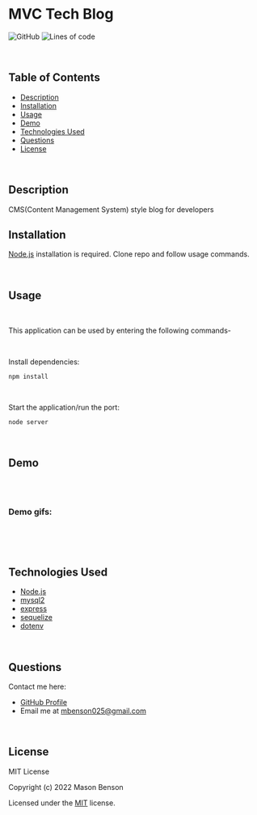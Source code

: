# MVC Tech Blog

![GitHub](https://img.shields.io/github/license/mbenson025/mvc-tech-blog)
![Lines of code](https://img.shields.io/tokei/lines/github/mbenson025/mvc-tech-blog)

<br>

## Table of Contents

- [Description](#description)
- [Installation](#installation)
- [Usage](#usage)
- [Demo](#demo)
- [Technologies Used](#technologies-used)
- [Questions](#questions)
- [License](#license)

<br>

## Description

CMS(Content Management System) style blog for developers
<br>

## Installation

[Node.js](https://nodejs.org/en/) installation is required. Clone repo and follow usage commands.

<br>

## Usage

<br>

This application can be used by entering the following commands-

<br>

Install dependencies:

```
npm install
```

<br>

Start the application/run the port:

```
node server
```

<br>

## Demo

<br>

<!-- [Full Video Demo](https://drive.google.com/file/d/1A07wRr_sdNGFyZE6y547SnCxX1iEwOGt/view) -->

<br>

### Demo gifs:

<br>

<br>

<br>

## Technologies Used

- [Node.js](https://nodejs.org/en/)
- [mysql2](https://www.npmjs.com/package/mysql2)
- [express](https://expressjs.com/)
- [sequelize](https://sequelize.org/)
- [dotenv](https://www.npmjs.com/package/dotenv)

<br>

## Questions

Contact me here:

- [GitHub Profile](https://github.com/mbenson025)
- Email me at mbenson025@gmail.com

<br>

## License

MIT License

Copyright (c) 2022 Mason Benson

Licensed under the [MIT](LICENSE) license.
